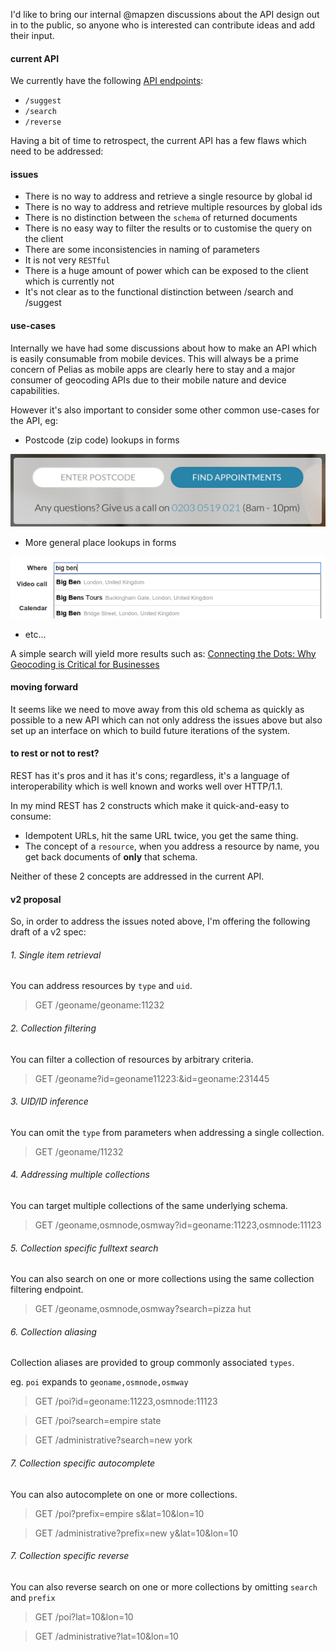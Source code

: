 I'd like to bring our internal @mapzen discussions about the API design out in to the public, so anyone who is interested can contribute ideas and add their input.

#### current API

We currently have the following [API endpoints](https://github.com/pelias/pelias):

- `/suggest`
- `/search`
- `/reverse`

Having a bit of time to retrospect, the current API has a few flaws which need to be addressed:

#### issues

- There is no way to address and retrieve a single resource by global id
- There is no way to address and retrieve multiple resources by global ids
- There is no distinction between the `schema` of returned documents
- There is no easy way to filter the results or to customise the query on the client
- There are some inconsistencies in naming of parameters
- It is not very `RESTful`
- There is a huge amount of power which can be exposed to the client which is currently not
- It's not clear as to the functional distinction between /search and /suggest

#### use-cases

Internally we have had some discussions about how to make an API which is easily consumable from mobile devices. This will always be a prime concern of Pelias as mobile apps are clearly here to stay and a major consumer of geocoding APIs due to their mobile nature and device capabilities.

However it's also important to consider some other common use-cases for the API, eg:

- Postcode (zip code) lookups in forms

![zip_lookup](./img/postcode_lookup.png)

- More general place lookups in forms

![location_lookup](./img/location_lookup.png)

- etc...

A simple search will yield more results such as: [Connecting the Dots: Why Geocoding is Critical for Businesses](https://www.melissadata.com/featurearticles/geocoding-is-critical-for-businesses.htm)

#### moving forward

It seems like we need to move away from this old schema as quickly as possible to a new API which can not only address the issues above but also set up an interface on which to build future iterations of the system.

#### to rest or not to rest?

REST has it's pros and it has it's cons; regardless, it's a language of interoperability which is well known and works well over HTTP/1.1.

In my mind REST has 2 constructs which make it quick-and-easy to consume:

- Idempotent URLs, hit the same URL twice, you get the same thing.
- The concept of a `resource`, when you address a resource by name, you get back documents of **only** that schema.

Neither of these 2 concepts are addressed in the current API.

#### v2 proposal

So, in order to address the issues noted above, I'm offering the following draft of a v2 spec:

###### 1. Single item retrieval

You can address resources by `type` and `uid`.

> GET /geoname/geoname:11232

###### 2. Collection filtering

You can filter a collection of resources by arbitrary criteria.

> GET /geoname?id=geoname11223:&id=geoname:231445

###### 3. UID/ID inference

You can omit the `type` from parameters when addressing a single collection.

> GET /geoname/11232

###### 4. Addressing multiple collections

You can target multiple collections of the same underlying schema.

> GET /geoname,osmnode,osmway?id=geoname:11223,osmnode:11123

###### 5. Collection specific fulltext search

You can also search on one or more collections using the same collection filtering endpoint.

> GET /geoname,osmnode,osmway?search=pizza hut

###### 6. Collection aliasing

Collection aliases are provided to group commonly associated `types`.

eg. `poi` expands to `geoname,osmnode,osmway`

> GET /poi?id=geoname:11223,osmnode:11123

> GET /poi?search=empire state

> GET /administrative?search=new york

###### 7. Collection specific autocomplete

You can also autocomplete on one or more collections.

> GET /poi?prefix=empire s&lat=10&lon=10

> GET /administrative?prefix=new y&lat=10&lon=10

###### 7. Collection specific reverse

You can also reverse search on one or more collections by omitting `search` and `prefix`

> GET /poi?lat=10&lon=10

> GET /administrative?lat=10&lon=10
